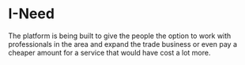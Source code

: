# I-Need
The platform is being built to give the people the option to work with professionals in the area and expand the trade business or even pay a cheaper amount for a service that would have cost a lot more.
